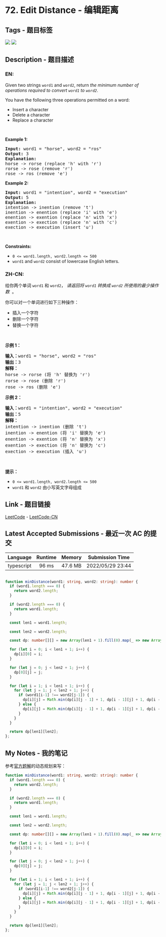 
# 72. Edit Distance - 编辑距离

## Tags - 题目标签

 <img src="https://img.shields.io/badge/String-字符串-blue.svg">   <img src="https://img.shields.io/badge/Dynamic Programming-动态规划-blue.svg">  


## Description - 题目描述

### EN:
<p>Given two strings <code>word1</code> and <code>word2</code>, return <em>the minimum number of operations required to convert <code>word1</code> to <code>word2</code></em>.</p>

<p>You have the following three operations permitted on a word:</p>

<ul>
	<li>Insert a character</li>
	<li>Delete a character</li>
	<li>Replace a character</li>
</ul>

<p>&nbsp;</p>
<p><strong>Example 1:</strong></p>

<pre>
<strong>Input:</strong> word1 = &quot;horse&quot;, word2 = &quot;ros&quot;
<strong>Output:</strong> 3
<strong>Explanation:</strong> 
horse -&gt; rorse (replace &#39;h&#39; with &#39;r&#39;)
rorse -&gt; rose (remove &#39;r&#39;)
rose -&gt; ros (remove &#39;e&#39;)
</pre>

<p><strong>Example 2:</strong></p>

<pre>
<strong>Input:</strong> word1 = &quot;intention&quot;, word2 = &quot;execution&quot;
<strong>Output:</strong> 5
<strong>Explanation:</strong> 
intention -&gt; inention (remove &#39;t&#39;)
inention -&gt; enention (replace &#39;i&#39; with &#39;e&#39;)
enention -&gt; exention (replace &#39;n&#39; with &#39;x&#39;)
exention -&gt; exection (replace &#39;n&#39; with &#39;c&#39;)
exection -&gt; execution (insert &#39;u&#39;)
</pre>

<p>&nbsp;</p>
<p><strong>Constraints:</strong></p>

<ul>
	<li><code>0 &lt;= word1.length, word2.length &lt;= 500</code></li>
	<li><code>word1</code> and <code>word2</code> consist of lowercase English letters.</li>
</ul>


### ZH-CN:
<p>给你两个单词&nbsp;<code>word1</code> 和&nbsp;<code>word2</code>， <em>请返回将&nbsp;<code>word1</code>&nbsp;转换成&nbsp;<code>word2</code> 所使用的最少操作数</em> &nbsp;。</p>

<p>你可以对一个单词进行如下三种操作：</p>

<ul>
	<li>插入一个字符</li>
	<li>删除一个字符</li>
	<li>替换一个字符</li>
</ul>

<p>&nbsp;</p>

<p><strong>示例&nbsp;1：</strong></p>

<pre>
<strong>输入：</strong>word1 = "horse", word2 = "ros"
<strong>输出：</strong>3
<strong>解释：</strong>
horse -&gt; rorse (将 'h' 替换为 'r')
rorse -&gt; rose (删除 'r')
rose -&gt; ros (删除 'e')
</pre>

<p><strong>示例&nbsp;2：</strong></p>

<pre>
<strong>输入：</strong>word1 = "intention", word2 = "execution"
<strong>输出：</strong>5
<strong>解释：</strong>
intention -&gt; inention (删除 't')
inention -&gt; enention (将 'i' 替换为 'e')
enention -&gt; exention (将 'n' 替换为 'x')
exention -&gt; exection (将 'n' 替换为 'c')
exection -&gt; execution (插入 'u')
</pre>

<p>&nbsp;</p>

<p><strong>提示：</strong></p>

<ul>
	<li><code>0 &lt;= word1.length, word2.length &lt;= 500</code></li>
	<li><code>word1</code> 和 <code>word2</code> 由小写英文字母组成</li>
</ul>



## Link - 题目链接

[LeetCode](https://leetcode.com/problems/edit-distance/description/)  -  [LeetCode-CN](https://leetcode.cn/problems/edit-distance/description/)
## Latest Accepted Submissions - 最近一次 AC 的提交


| Language | Runtime | Memory | Submission Time |
|:---:|:---:|:---:|:---:|
| typescript  | 96 ms | 47.6 MB | 2022/05/29 23:44 |

```typescript

function minDistance(word1: string, word2: string): number {
  if (word1.length === 0) {
    return word2.length;
  }

  if (word2.length === 0) {
    return word1.length;
  }

  const len1 = word1.length;

  const len2 = word2.length;

  const dp: number[][] = new Array(len1 + 1).fill(0).map(_ => new Array(len2 + 1).fill(0));

  for (let i = 0; i < len1 + 1; i++) {
    dp[i][0] = i;
  }

  for (let j = 0; j < len2 + 1; j++) {
    dp[0][j] = j;
  }

  for (let i = 1; i < len1 + 1; i++) {
    for (let j = 1; j < len2 + 1; j++) {
      if (word1[i-1] !== word2[j-1]) {
        dp[i][j] = Math.min(dp[i][j - 1] + 1, dp[i - 1][j] + 1, dp[i - 1][j - 1] + 1);
      } else {
        dp[i][j] = Math.min(dp[i][j - 1] + 1, dp[i - 1][j] + 1, dp[i - 1][j - 1]);
      }
    }
  }

  return dp[len1][len2];
};

```
## My Notes - 我的笔记


参考[官方题解](https://leetcode.cn/problems/edit-distance/solution/bian-ji-ju-chi-by-leetcode-solution/)的动态规划来写：

```typescript
function minDistance(word1: string, word2: string): number {
  if (word1.length === 0) {
    return word2.length;
  }

  if (word2.length === 0) {
    return word1.length;
  }

  const len1 = word1.length;

  const len2 = word2.length;

  const dp: number[][] = new Array(len1 + 1).fill(0).map(_ => new Array(len2 + 1).fill(0));

  for (let i = 0; i < len1 + 1; i++) {
    dp[i][0] = i;
  }

  for (let j = 0; j < len2 + 1; j++) {
    dp[0][j] = j;
  }

  for (let i = 1; i < len1 + 1; i++) {
    for (let j = 1; j < len2 + 1; j++) {
      if (word1[i-1] !== word2[j-1]) {
        dp[i][j] = Math.min(dp[i][j - 1] + 1, dp[i - 1][j] + 1, dp[i - 1][j - 1] + 1);
      } else {
        dp[i][j] = Math.min(dp[i][j - 1] + 1, dp[i - 1][j] + 1, dp[i - 1][j - 1]);
      }
    }
  }

  return dp[len1][len2];
};
```


